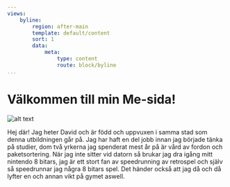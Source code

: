 ```yaml
---
views:
    byline:
        region: after-main
        template: default/content
        sort: 1
        data:
            meta:
                type: content
                route: block/byline
...
```


Välkommen till min Me-sida!
==========================

![alt text](img/Poring.gif)

Hej där! Jag heter David och är född och uppvuxen i samma stad som denna utbildningen går på. Jag har haft en del jobb innan jag började tänka på studier, dom två yrkerna jag spenderat mest år på är vård av fordon och paketsortering. När jag inte sitter vid datorn så brukar jag dra igång mitt nintendo 8 bitars, jag är ett stort fan av speedrunning av retrospel och själv så speedrunnar jag några 8 bitars spel. Det händer också att jag då och då lyfter en och annan vikt på gymet aswell.
